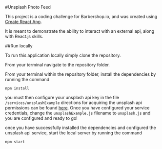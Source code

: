 #Unsplash Photo Feed

This project is a coding challenge for Barbershop.io, and was created using [Create React App](https://github.com/facebookincubator/create-react-app).

It is meant to demonstrate the ability to interact with an external api, along
with React.js skills.

##Run locally

To run this application locally simply clone the repository.

From your terminal navigate to the repository folder.

From your terminal within the repository folder, install the dependencies by
running the command

`npm install`

you must then configure your unsplash api key in the file `/services/unsplashExample`
directions for acquiring the unsplash api permissions can be found [here](https://unsplash.com/developers). Once you have configured your service credentials, change the `unsplashExample.js` filename to `unsplash.js` and you are
configured and ready to go!

once you have successfully installed the dependencies and configured the unsplash api service, start the local server by running the command

`npm start`
